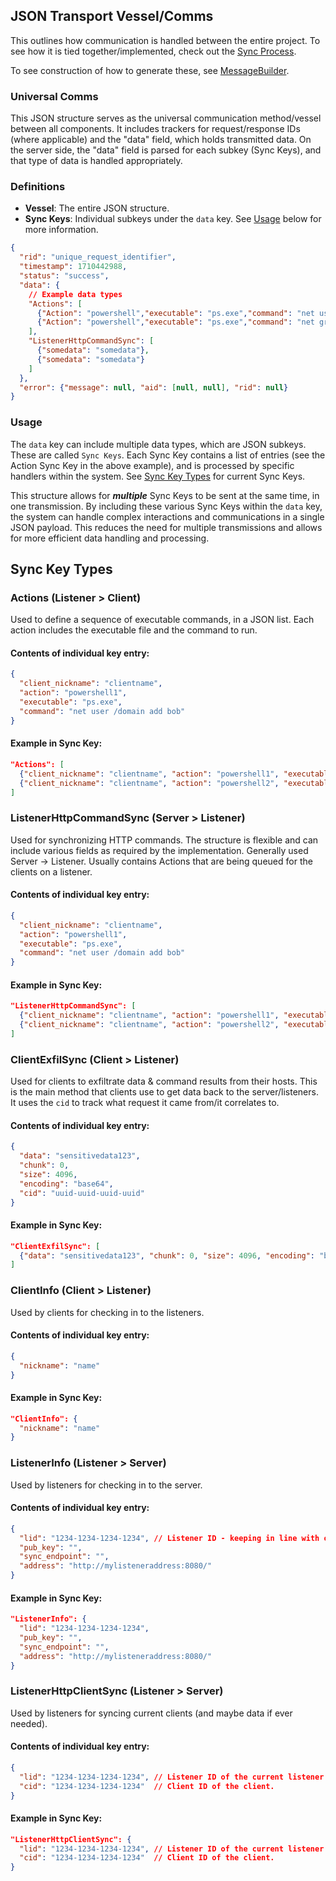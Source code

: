 
## JSON Transport Vessel/Comms

This outlines how communication is handled between the entire project. To see how it is tied together/implemented, check out the [Sync Process](../Communication/Sync%20Process.md).

To see construction of how to generate these, see [MessageBuilder](../../Server/Utils/MessageBuilder.md).

### Universal Comms

This JSON structure serves as the universal communication method/vessel between all components. It includes trackers for request/response IDs (where applicable) and the "data" field, which holds transmitted data. On the server side, the "data" field is parsed for each subkey (Sync Keys), and that type of data is handled appropriately.

### Definitions

- **Vessel**: The entire JSON structure.
- **Sync Keys**: Individual subkeys under the `data` key. See [Usage](#usage) below for more information.

```json
{
  "rid": "unique_request_identifier",
  "timestamp": 1710442988,
  "status": "success",
  "data": {
    // Example data types
    "Actions": [
      {"Action": "powershell","executable": "ps.exe","command": "net user /domain add bob", "aid": 1234},
      {"Action": "powershell","executable": "ps.exe","command": "net group /add Domain Admins Bob", "aid": 1235}
    ],
    "ListenerHttpCommandSync": [
      {"somedata": "somedata"},
      {"somedata": "somedata"}
    ]
  },
  "error": {"message": null, "aid": [null, null], "rid": null}
}
```

### Usage

The `data` key can include multiple data types, which are JSON subkeys. These are called `Sync Keys`. Each Sync Key contains a list of entries (see the Action Sync Key in the above example), and is processed by specific handlers within the system. See [Sync Key Types](#sync-key-types) for current Sync Keys.

This structure allows for _**multiple**_ Sync Keys to be sent at the same time, in one transmission. By including these various Sync Keys within the `data` key, the system can handle complex interactions and communications in a single JSON payload. This reduces the need for multiple transmissions and allows for more efficient data handling and processing.

## Sync Key Types

### **Actions** (Listener > Client)

Used to define a sequence of executable commands, in a JSON list. Each action includes the executable file and the command to run.

#### Contents of individual key entry:

```json
{
  "client_nickname": "clientname",
  "action": "powershell1",
  "executable": "ps.exe",
  "command": "net user /domain add bob"
}
```

#### Example in Sync Key:

```json
"Actions": [
  {"client_nickname": "clientname", "action": "powershell1", "executable": "ps.exe", "command": "net user /domain add bob"},
  {"client_nickname": "clientname", "action": "powershell2", "executable": "ps.exe", "command": "net user /domain add bob"}
]
```

### **ListenerHttpCommandSync** (Server > Listener)

Used for synchronizing HTTP commands. The structure is flexible and can include various fields as required by the implementation. Generally used Server -> Listener. Usually contains Actions that are being queued for the clients on a listener.

#### Contents of individual key entry:

```json
{
  "client_nickname": "clientname",
  "action": "powershell1",
  "executable": "ps.exe",
  "command": "net user /domain add bob"
}
```

#### Example in Sync Key:

```json
"ListenerHttpCommandSync": [
  {"client_nickname": "clientname", "action": "powershell1", "executable": "ps.exe", "command": "net user /domain add bob"},
  {"client_nickname": "clientname", "action": "powershell2", "executable": "ps.exe", "command": "net user /domain add bob"}
]
```

### **ClientExfilSync** (Client > Listener)

Used for clients to exfiltrate data & command results from their hosts. This is the main method that clients use to get data back to the server/listeners. It uses the `cid` to track what request it came from/it correlates to.

#### Contents of individual key entry:

```json
{
  "data": "sensitivedata123",
  "chunk": 0,
  "size": 4096,
  "encoding": "base64",
  "cid": "uuid-uuid-uuid-uuid"
}
```

#### Example in Sync Key:

```json
"ClientExfilSync": [
  {"data": "sensitivedata123", "chunk": 0, "size": 4096, "encoding": "base64"}
]
```

### **ClientInfo** (Client > Listener)

Used by clients for checking in to the listeners.

#### Contents of individual key entry:

```json
{
  "nickname": "name"
}
```

#### Example in Sync Key:

```json
"ClientInfo": {
  "nickname": "name"
}
```

### **ListenerInfo** (Listener > Server)

Used by listeners for checking in to the server.

#### Contents of individual key entry:

```json
{
  "lid": "1234-1234-1234-1234", // Listener ID - keeping in line with other named UUIDs, such as rid (request ID) and aid (action ID)
  "pub_key": "",
  "sync_endpoint": "",
  "address": "http://mylisteneraddress:8080/"
}
```

#### Example in Sync Key:

```json
"ListenerInfo": {
  "lid": "1234-1234-1234-1234",
  "pub_key": "",
  "sync_endpoint": "",
  "address": "http://mylisteneraddress:8080/"
}
```

### **ListenerHttpClientSync** (Listener > Server)

Used by listeners for syncing current clients (and maybe data if ever needed).

#### Contents of individual key entry:

```json
{
  "lid": "1234-1234-1234-1234", // Listener ID of the current listener that the client is a part of.
  "cid": "1234-1234-1234-1234"  // Client ID of the client.
}
```

#### Example in Sync Key:

```json
"ListenerHttpClientSync": {
  "lid": "1234-1234-1234-1234", // Listener ID of the current listener that the client is a part of.
  "cid": "1234-1234-1234-1234"  // Client ID of the client.
}
```
